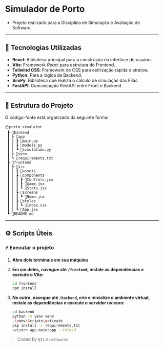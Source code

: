 # Simulador de Porto

- Projeto realizado para a Disciplina de Simulação e Avaliação de Software

---

## 🚀 Tecnologias Utilizadas

- **React**: Biblioteca principal para a construção da interface de usuário.
- **Vite**: Framework _React_ para estrutura do Frontend.
- **Tailwind CSS**: Framework de CSS para estilização rápida e atrativa.
- **Python**: Para a lógica de Backend.
- **SimPy**: Biblioteca que realiza o cálculo de simulação das Filas.
- **FastAPI**: Comunicação RestAPI entre Front e Backend.

---

## 📂 Estrutura do Projeto

O código-fonte está organizado da seguinte forma:

```
📦porto-simulator
 ┣ 📂backend
 ┃ ┣ 📂app
 ┃ ┃ ┣ 📜main.py
 ┃ ┃ ┣ 📜models.py
 ┃ ┃ ┗ 📜simulation.py
 ┃ ┣ 📂venv
 ┃ ┗ 📜requirements.txt
 ┣ 📂frontend
 ┃ ┣ 📂src
 ┃ ┃ ┣ 📂assets
 ┃ ┃ ┣ 📂components
 ┃ ┃ ┃ ┣ 📜Controls.jsx
 ┃ ┃ ┃ ┣ 📜Game.jsx
 ┃ ┃ ┃ ┗ 📜Stats.jsx
 ┃ ┃ ┣ 📂screens
 ┃ ┃ ┃ ┗ 📜Home.jsx
 ┃ ┃ ┣ 📂styles
 ┃ ┃ ┃ ┗ 📜index.css
 ┃ ┃ ┗ 📜App.jsx
 ┗ 📜README.md
```

---

## ⚙️ Scripts Úteis

### ⚡ Executar o projeto

1.  **Abra dois terminais em sua máquina**

2.  **Em um deles, navegue até `/frontend`, instale as dependências e execute o Vite:**
    ```bash
    cd frontend
    npm install
    ```

3.  **No outro, navegue até `/backend`, crie e inicialize o ambiente virtual, instale as dependências e execute o servidor uvicorn:**
    ```bash
    cd backend
    python -m venv venv
    .\venv\Scripts\activate
    pip install -r requirements.txt
    uvicorn app.main:app --reload
    ```

> 
> Coded by `@ItalloEduardo`
> 